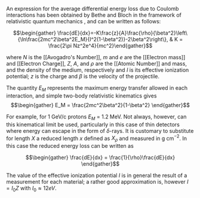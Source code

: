 An expression for the average differential energy loss due to Coulomb interactions has been obtained by Bethe and Bloch in the framework of relativistic quantum mechanics , and can be written as follows: 

$$\begin{gather} \frac{dE}{dx}=-K\frac{z}{A}\frac{\rho}{\beta^2}\left\{\ln\frac{2mc^2\beta^2E_M}{I^2(1-\beta^2)}-2\beta^2\right\}, & K = \frac{2\pi Nz^2e^4}{mc^2}\end{gather}$$

where $N$ is the [[Avogadro's Number]], $m$ and $e$ are the [[Electron mass]] and [[Electron Charge]], $Z$, $A$, and $\rho$ are the [[Atomic Number]] and mass, and the density of the medium, respectively and $I$ is its effective ionization potential; $z$ is the charge and $\beta$ is the velocity of the projectile. 

The quantity $E_M$ represents the maximum energy transfer allowed in each interaction, and simple two-body relativistic kinematics gives 
$$\begin{gather} E_M = \frac{2mc^2\beta^2}{1-\beta^2} \end{gather}$$

For example, for 1 GeV/c protons $E_M$ = 1.2 MeV. Not always, however, can this kinematical limit be used, particularly in this case of thin detectors where energy can escape in the form of $\delta$-rays.
It is customary to substitute for length $X$ a reduced length $x$ defined as $X_\rho$ and measured in g cm$^{-2}$. In this case the reduced energy loss can be written as 

$$\begin{gather} \frac{dE}{dx} = \frac{1}{\rho}\frac{dE}{dx} \end{gather}$$

The value of the effective ionization potential $I$ is in general the result of a measurement for each material; a rather good approximation is, however $I = I_0Z$ with $I_0 \approx 12 eV$. 